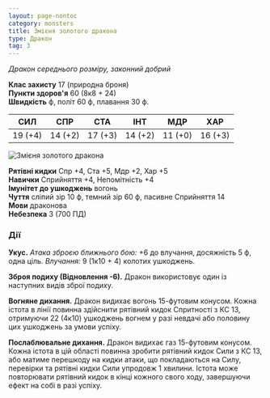 ```yaml
---
layout: page-nontoc
category: monsters
title: Змієня золотого дракона
type: Дракон
tag: 3
---
```


_Дракон середнього розміру, законний добрий_

**Клас захисту** 17 (природна броня)    
**Пункти здоров'я** 60 (8к8 + 24)    
**Швидкість**  ф, політ 60 ф, плавання 30 ф.

| СИЛ     | СПР     | СТА     | ІНТ     | МДР     | ХАР     |
| ------- | ------- | ------- | ------- | ------- | ------- |
| 19 (+4) | 14 (+2) | 17 (+3) | 14 (+2) | 11 (+0) | 16 (+3) |

![Змієня золотого дракона](https://www.dndbeyond.com/avatars/thumbnails/30782/562/1000/1000/638061966416208867.png)

**Рятівні кидки** Спр +4, Ста +5, Мдр +2, Хар +5    
**Навички** Сприйняття +4, Непомітність +4    
**Імунітет до ушкоджень** вогонь    
**Чуття** сліпий зір 10 ф, темний зір 60 ф, пасивне Сприйняття 14    
**Мови** драконова    
**Небезпека** 3 (700 ПД)

### Дії
**Укус.** _Атака зброєю ближнього бою:_ +6 до влучання, досяжність 5 ф, одна ціль. _Влучання:_ 9 (1к10 + 4) колотих ушкоджень.    

**Зброя подиху (Відновлення -6).** Дракон використовує один із наступних видів зброї подиху.     

**Вогняне дихання.** Дракон видихає вогонь 15-футовим конусом. Кожна істота в лінії повинна здійснити рятівний кидок Спритності з КС 13, отримуючи 22 (4к10) ушкоджень вогнем у разі невдачі або половину цих ушкоджень за умови успіху.    

**Послаблювальне дихання.** Дракон видихає газ 15-футовим конусом. Кожна істота в цій області повинна зробити рятівний кидок Сили з КС 13, або матиме перешкоду на кидки атаки, що покладаються на Силу, перевірки та рятівні кидки Сили упродовж 1 хвилини. Істота може повторювати рятівний кидок в кінці кожного свого ходу, завершуючи ефект на собі в разі успіху.   
